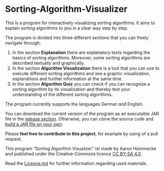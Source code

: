 # Sorting-Algorithm-Visualizer
This is a program for interactively visualizing sorting algorithms. It aims to explain sorting algorithms to you in a clear way step by step.

The program is divided into three different sections that you can freely navigate through: 
1. In the section **Explanation** there are explanatory texts regarding the basics of sorting algorithms. Moreover, some sorting algorithms are described textually and graphically.
2. In the section **Algorithm Visualization** there is a tool that you can use to execute different sorting algorithms and see a graphic visualization, explanations and further information at the same time.
3. In the section **Algorithm Quiz** you can check if you can recognize a sorting algorithm by its visualization and thereby test your understanding of the different sorting algorithms.

The program currently supports the languages German and English.


You can download the current version of the program as an executable JAR file in the [release section](https://github.com/AaronHuemmecke/Sorting-Algorithm-Visualizer/releases). Otherwise, you can clone the source code and [build a JAR file on your own](https://www.jetbrains.com/help/idea/packaging-a-module-into-a-jar-file.html).

Please **feel free to contribute to this project**, for example by using of a pull request.



This program “Sorting Algorithm Visualizer” ist made by Aaron Hümmecke and published under the Creative-Commons licence [CC BY-SA 4.0](https://creativecommons.org/licenses/by-sa/4.0/deed.en).

Read the [Licence.md](https://github.com/AaronHuemmecke/Sorting-Algorithm-Visualizer/blob/master/Licence.md) for further information regarding used materials.
